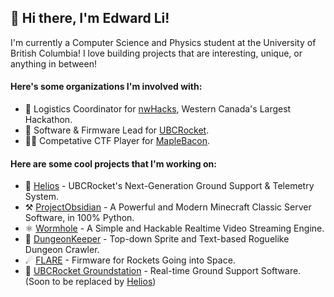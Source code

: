 ## 👋 Hi there, I'm Edward Li!

I'm currently a Computer Science and Physics student at the University of British Columbia! I love building projects that are interesting, unique, or anything in between!

#### Here's some organizations I'm involved with:
- 🌌 Logistics Coordinator for [nwHacks](https://nwhacks.io/), Western Canada's Largest Hackathon.
- 🚀 Software & Firmware Lead for [UBCRocket](https://www.ubcrocket.com/).
- 👨‍💻 Competative CTF Player for [MapleBacon](https://maplebacon.org/).

#### Here are some cool projects that I'm working on:
- 🌇 [Helios](https://github.com/UBC-Rocket/Helios) - UBCRocket's Next-Generation Ground Support & Telemetry System.
- ⚒ [ProjectObsidian](https://github.com/EdwardJXLi/ProjectObsidian) - A Powerful and Modern Minecraft Classic Server Software, in 100% Python.
- ⚛ [Wormhole](https://github.com/EdwardJXLi/Wormhole) - A Simple and Hackable Realtime Video Streaming Engine.
- 🏰 [DungeonKeeper](https://github.com/EdwardJXLi/DungeonKeeper) - Top-down Sprite and Text-based Roguelike Dungeon Crawler.
- ☄ [FLARE](https://github.com/UBC-Rocket/FLARE) - Firmware for Rockets Going into Space.
- 📡 [UBCRocket Groundstation](https://github.com/UBC-Rocket/UBCRocketGroundStation) - Real-time Ground Support Software. (Soon to be replaced by [Helios](https://github.com/UBC-Rocket/Helios))

